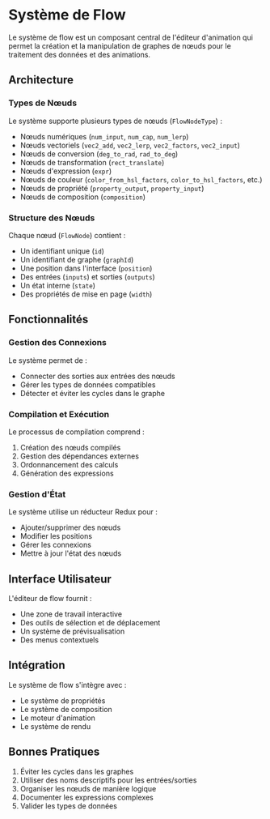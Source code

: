 # Système de Flow

Le système de flow est un composant central de l'éditeur d'animation qui permet la création et la manipulation de graphes de nœuds pour le traitement des données et des animations.

## Architecture

### Types de Nœuds

Le système supporte plusieurs types de nœuds (`FlowNodeType`) :

-   Nœuds numériques (`num_input`, `num_cap`, `num_lerp`)
-   Nœuds vectoriels (`vec2_add`, `vec2_lerp`, `vec2_factors`, `vec2_input`)
-   Nœuds de conversion (`deg_to_rad`, `rad_to_deg`)
-   Nœuds de transformation (`rect_translate`)
-   Nœuds d'expression (`expr`)
-   Nœuds de couleur (`color_from_hsl_factors`, `color_to_hsl_factors`, etc.)
-   Nœuds de propriété (`property_output`, `property_input`)
-   Nœuds de composition (`composition`)

### Structure des Nœuds

Chaque nœud (`FlowNode`) contient :

-   Un identifiant unique (`id`)
-   Un identifiant de graphe (`graphId`)
-   Une position dans l'interface (`position`)
-   Des entrées (`inputs`) et sorties (`outputs`)
-   Un état interne (`state`)
-   Des propriétés de mise en page (`width`)

## Fonctionnalités

### Gestion des Connexions

Le système permet de :

-   Connecter des sorties aux entrées des nœuds
-   Gérer les types de données compatibles
-   Détecter et éviter les cycles dans le graphe

### Compilation et Exécution

Le processus de compilation comprend :

1. Création des nœuds compilés
2. Gestion des dépendances externes
3. Ordonnancement des calculs
4. Génération des expressions

### Gestion d'État

Le système utilise un réducteur Redux pour :

-   Ajouter/supprimer des nœuds
-   Modifier les positions
-   Gérer les connexions
-   Mettre à jour l'état des nœuds

## Interface Utilisateur

L'éditeur de flow fournit :

-   Une zone de travail interactive
-   Des outils de sélection et de déplacement
-   Un système de prévisualisation
-   Des menus contextuels

## Intégration

Le système de flow s'intègre avec :

-   Le système de propriétés
-   Le système de composition
-   Le moteur d'animation
-   Le système de rendu

## Bonnes Pratiques

1. Éviter les cycles dans les graphes
2. Utiliser des noms descriptifs pour les entrées/sorties
3. Organiser les nœuds de manière logique
4. Documenter les expressions complexes
5. Valider les types de données
